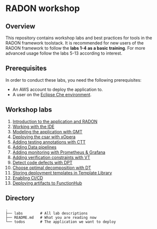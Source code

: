 # RADON workshop

## Overview

This repository contains workshop labs and best
practices for tools in the RADON framework
toolstack.
It is recommended for new users of the RADON framework to follow the **labs 1-4 as a basic training**. For more advanced usage follow the labs 5-13 according to interest. 

## Prerequisites

In order to conduct these labs, you need the
following prerequisites:

- An AWS account to deploy the application to.
- A user on the
  [Eclipse Che environment](http://che-che.51.11.43.6.nip.io/).

## Workshop labs

1. [Introduction to the application and RADON](labs/introduction.md)
2. [Working with the IDE](labs/ide.md)
3. [Modeling the application with GMT](labs/gmt.md)
4. [Deploying the csar with xOpera](labs/xopera.md)
5. [Adding testing annotations with CTT](labs/ctt.md)
6. [Adding Data pipelines](labs/datapipelines.md)
7. [Adding monitoring with Prometheus & Grafana](labs/monitoring.md)
8. [Adding verification constraints with VT](labs/vt.md)
9. [Detect code defects with DPT](labs/dpt.md)
10. [Choose optimal decomposition with DT](labs/dt.md)
11. [Storing deployment templates in Template Library](labs/templatelibrary.md)
12. [Enabling CI/CD](labs/cicd.md)
13. [Deploying artifacts to FunctionHub](labs/functionhub.md)


## Directory

```
.
├── labs        # All lab descriptions
├── README.md   # What you are reading now
└── todos       # The application we want to deploy
```
